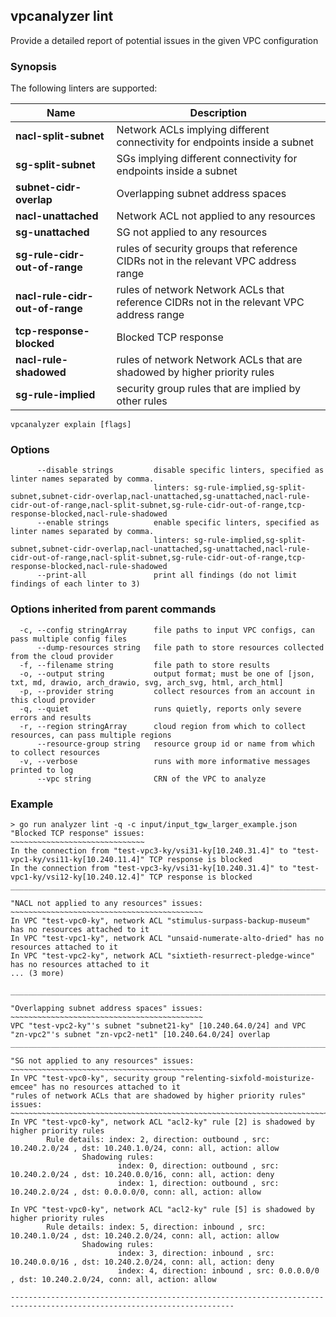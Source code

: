 ## vpcanalyzer lint

Provide a detailed report of potential issues in the given VPC configuration

### Synopsis

The following linters are supported:

| Name                            | Description                                                                              |
|---------------------------------|------------------------------------------------------------------------------------------|
| **nacl-split-subnet**           | Network ACLs implying different connectivity for endpoints inside a subnet               | 
| **sg-split-subnet**             | SGs implying different connectivity for endpoints inside a subnet                        |  
| **subnet-cidr-overlap**         | Overlapping subnet address spaces                                                        |  
| **nacl-unattached**             | Network ACL not applied to any resources                                                 |  
| **sg-unattached**               | SG not applied to any resources                                                          |  
| **sg-rule-cidr-out-of-range**   | rules of security groups that reference CIDRs not in the relevant VPC address range      |
| **nacl-rule-cidr-out-of-range** | rules of network Network ACLs that reference CIDRs not in the relevant VPC address range |
| **tcp-response-blocked**        | Blocked TCP response                                                                     |
| **nacl-rule-shadowed**          | rules of network Network ACLs that are shadowed by higher priority rules                 |
| **sg-rule-implied**             | security group rules that are implied by other rules                                     |


```
vpcanalyzer explain [flags]
```

### Options

```
      --disable strings         disable specific linters, specified as linter names separated by comma.
                                linters: sg-rule-implied,sg-split-subnet,subnet-cidr-overlap,nacl-unattached,sg-unattached,nacl-rule-cidr-out-of-range,nacl-split-subnet,sg-rule-cidr-out-of-range,tcp-response-blocked,nacl-rule-shadowed    
      --enable strings          enable specific linters, specified as linter names separated by comma.
                                linters: sg-rule-implied,sg-split-subnet,subnet-cidr-overlap,nacl-unattached,sg-unattached,nacl-rule-cidr-out-of-range,nacl-split-subnet,sg-rule-cidr-out-of-range,tcp-response-blocked,nacl-rule-shadowed    
      --print-all               print all findings (do not limit findings of each linter to 3)

```

### Options inherited from parent commands
```
  -c, --config stringArray      file paths to input VPC configs, can pass multiple config files
      --dump-resources string   file path to store resources collected from the cloud provider
  -f, --filename string         file path to store results
  -o, --output string           output format; must be one of [json, txt, md, drawio, arch_drawio, svg, arch_svg, html, arch_html]
  -p, --provider string         collect resources from an account in this cloud provider
  -q, --quiet                   runs quietly, reports only severe errors and results
  -r, --region stringArray      cloud region from which to collect resources, can pass multiple regions
      --resource-group string   resource group id or name from which to collect resources
  -v, --verbose                 runs with more informative messages printed to log
      --vpc string              CRN of the VPC to analyze
```

### Example
```
> go run analyzer lint -q -c input/input_tgw_larger_example.json
"Blocked TCP response" issues:
~~~~~~~~~~~~~~~~~~~~~~~~~~~~~~
In the connection from "test-vpc3-ky/vsi31-ky[10.240.31.4]" to "test-vpc1-ky/vsi11-ky[10.240.11.4]" TCP response is blocked
In the connection from "test-vpc3-ky/vsi31-ky[10.240.31.4]" to "test-vpc1-ky/vsi12-ky[10.240.12.4]" TCP response is blocked
________________________________________________________________________________________________________________________________________________________________________________________________________

"NACL not applied to any resources" issues:
~~~~~~~~~~~~~~~~~~~~~~~~~~~~~~~~~~~~~~~~~~~
In VPC "test-vpc0-ky", network ACL "stimulus-surpass-backup-museum" has no resources attached to it
In VPC "test-vpc1-ky", network ACL "unsaid-numerate-alto-dried" has no resources attached to it
In VPC "test-vpc2-ky", network ACL "sixtieth-resurrect-pledge-wince" has no resources attached to it
... (3 more)

________________________________________________________________________________________________________________________________________________________________________________________________________

"Overlapping subnet address spaces" issues:
~~~~~~~~~~~~~~~~~~~~~~~~~~~~~~~~~~~~~~~~~~~
VPC "test-vpc2-ky"'s subnet "subnet21-ky" [10.240.64.0/24] and VPC "zn-vpc2"'s subnet "zn-vpc2-net1" [10.240.64.0/24] overlap
________________________________________________________________________________________________________________________________________________________________________________________________________

"SG not applied to any resources" issues:
~~~~~~~~~~~~~~~~~~~~~~~~~~~~~~~~~~~~~~~~~
In VPC "test-vpc0-ky", security group "relenting-sixfold-moisturize-emcee" has no resources attached to it
"rules of network ACLs that are shadowed by higher priority rules" issues:
~~~~~~~~~~~~~~~~~~~~~~~~~~~~~~~~~~~~~~~~~~~~~~~~~~~~~~~~~~~~~~~~~~~~~~~~~~
In VPC "test-vpc0-ky", network ACL "acl2-ky" rule [2] is shadowed by higher priority rules
        Rule details: index: 2, direction: outbound , src: 10.240.2.0/24 , dst: 10.240.1.0/24, conn: all, action: allow
                Shadowing rules:
                        index: 0, direction: outbound , src: 10.240.2.0/24 , dst: 10.240.0.0/16, conn: all, action: deny
                        index: 1, direction: outbound , src: 10.240.2.0/24 , dst: 0.0.0.0/0, conn: all, action: allow

In VPC "test-vpc0-ky", network ACL "acl2-ky" rule [5] is shadowed by higher priority rules
        Rule details: index: 5, direction: inbound , src: 10.240.1.0/24 , dst: 10.240.2.0/24, conn: all, action: allow
                Shadowing rules:
                        index: 3, direction: inbound , src: 10.240.0.0/16 , dst: 10.240.2.0/24, conn: all, action: deny
                        index: 4, direction: inbound , src: 0.0.0.0/0 , dst: 10.240.2.0/24, conn: all, action: allow

------------------------------------------------------------------------------------------------------------------------
```

